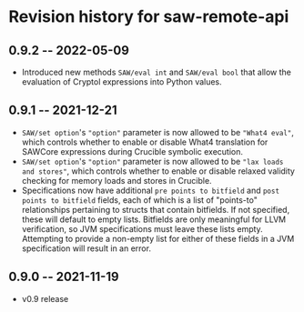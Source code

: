 # Revision history for saw-remote-api

## 0.9.2 -- 2022-05-09

* Introduced new methods `SAW/eval int` and `SAW/eval bool` that allow the
  evaluation of Cryptol expressions into Python values.

## 0.9.1 -- 2021-12-21

* `SAW/set option`'s `"option"` parameter is now allowed to be `"What4 eval"`,
  which controls whether to enable or disable What4 translation for SAWCore
  expressions during Crucible symbolic execution.
* `SAW/set option`'s `"option"` parameter is now allowed to be
  `"lax loads and stores"`, which controls whether to enable or disable relaxed
  validity checking for memory loads and stores in Crucible.
* Specifications now have additional `pre points to bitfield` and
  `post points to bitfield` fields, each of which is a list of "points-to"
  relationships pertaining to structs that contain bitfields. If not specified,
  these will default to empty lists. Bitfields are only meaningful for LLVM
  verification, so JVM specifications must leave these lists empty. Attempting
  to provide a non-empty list for either of these fields in a JVM specification
  will result in an error.


## 0.9.0 -- 2021-11-19

* v0.9 release
